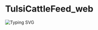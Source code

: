# TulsiCattleFeed_web





![Typing SVG](https://readme-typing-svg.herokuapp.com/?lines=𝑊𝑒𝑙𝑐𝑜𝑚𝑒+𝑇𝑜+TulsiCattleFeed;𝐴+𝑠𝑖𝑚𝑝𝑙𝑒+Website!;Made+By+HTML+CSS+JAVASCRIPT;𝐴+𝐵𝑜𝑡+𝑤𝑖𝑡ℎ+𝑑𝑜𝑢𝑏𝑙𝑒+𝑏𝑢𝑡𝑡𝑜𝑛!)
